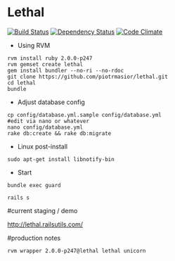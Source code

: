 # Lethal
[![Build Status](https://secure.travis-ci.org/piotrmasior/lethal.png)](http://travis-ci.org/piotrmasior/lethal)
[![Dependency Status](https://gemnasium.com/piotrmasior/lethal.png?travis)](https://gemnasium.com/piotrmasior/lethal)
[![Code Climate](https://codeclimate.com/github/piotrmasior/lethal.png)](https://codeclimate.com/github/piotrmasior/lethal)

* Using RVM

```
rvm install ruby 2.0.0-p247
rvm gemset create lethal
gem install bundler --no-ri --no-rdoc
git clone https://github.com/piotrmasior/lethal.git
cd lethal
bundle

```

* Adjust database config

```
cp config/database.yml.sample config/database.yml
#edit via nano or whatever
nano config/database.yml
rake db:create && rake db:migrate
```

* Linux post-install

```
sudo apt-get install libnotify-bin
```

* Start

```
bundle exec guard

rails s
```


#current staging / demo

http://lethal.railsutils.com/

#production notes

```
rvm wrapper 2.0.0-p247@lethal lethal unicorn
```
